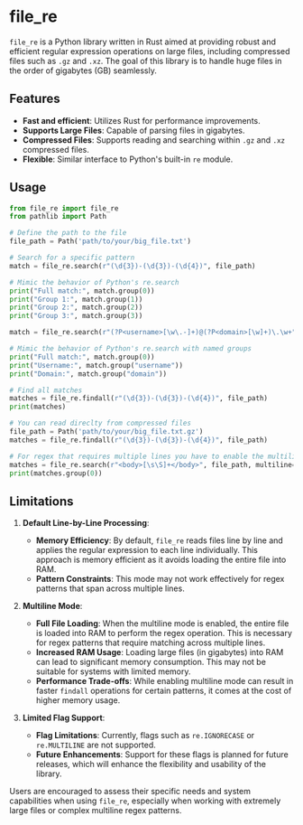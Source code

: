 # file_re

`file_re` is a Python library written in Rust aimed at providing robust and efficient regular expression operations on large files, including compressed files such as `.gz` and `.xz`. The goal of this library is to handle huge files in the order of gigabytes (GB) seamlessly.

## Features

- **Fast and efficient**: Utilizes Rust for performance improvements.
- **Supports Large Files**: Capable of parsing files in gigabytes.
- **Compressed Files**: Supports reading and searching within `.gz` and `.xz` compressed files.
- **Flexible**: Similar interface to Python's built-in `re` module.


## Usage

```python
from file_re import file_re
from pathlib import Path

# Define the path to the file
file_path = Path('path/to/your/big_file.txt')

# Search for a specific pattern
match = file_re.search(r"(\d{3})-(\d{3})-(\d{4})", file_path)

# Mimic the behavior of Python's re.search
print("Full match:", match.group(0))
print("Group 1:", match.group(1))
print("Group 2:", match.group(2))
print("Group 3:", match.group(3))

match = file_re.search(r"(?P<username>[\w\.-]+)@(?P<domain>[\w]+)\.\w+", file_path)

# Mimic the behavior of Python's re.search with named groups
print("Full match:", match.group(0))
print("Username:", match.group("username"))
print("Domain:", match.group("domain"))

# Find all matches
matches = file_re.findall(r"(\d{3})-(\d{3})-(\d{4})", file_path)
print(matches)

# You can read direclty from compressed files
file_path = Path('path/to/your/big_file.txt.gz')
matches = file_re.findall(r"(\d{3})-(\d{3})-(\d{4})", file_path)

# For regex that requires multiple lines you have to enable the multiline mode
matches = file_re.search(r"<body>[\s\S]+</body>", file_path, multiline=True)
print(matches.group(0))
```

## Limitations

1. **Default Line-by-Line Processing**:
   - **Memory Efficiency**: By default, `file_re` reads files line by line and applies the regular expression to each line individually. This approach is memory efficient as it avoids loading the entire file into RAM.
   - **Pattern Constraints**: This mode may not work effectively for regex patterns that span across multiple lines. 

2. **Multiline Mode**:
   - **Full File Loading**: When the multiline mode is enabled, the entire file is loaded into RAM to perform the regex operation. This is necessary for regex patterns that require matching across multiple lines.
   - **Increased RAM Usage**: Loading large files (in gigabytes) into RAM can lead to significant memory consumption. This may not be suitable for systems with limited memory.
   - **Performance Trade-offs**: While enabling multiline mode can result in faster `findall` operations for certain patterns, it comes at the cost of higher memory usage.

3. **Limited Flag Support**:
   - **Flag Limitations**: Currently, flags such as `re.IGNORECASE` or `re.MULTILINE` are not supported.
   - **Future Enhancements**: Support for these flags is planned for future releases, which will enhance the flexibility and usability of the library.


Users are encouraged to assess their specific needs and system capabilities when using `file_re`, especially when working with extremely large files or complex multiline regex patterns.